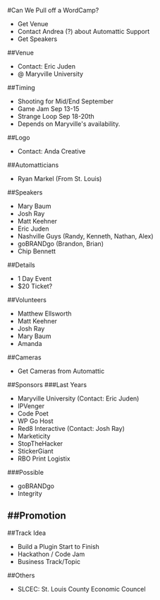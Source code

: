 #Can We Pull off a WordCamp?
- Get Venue
- Contact Andrea (?) about Automattic Support
- Get Speakers

##Venue
- Contact: Eric Juden
- @ Maryville University

##Timing
- Shooting for Mid/End September
- Game Jam Sep 13-15
- Strange Loop Sep 18-20th
- Depends on Maryville's availability.

##Logo
- Contact: Anda Creative

##Automatticians
- Ryan Markel (From St. Louis)

##Speakers
- Mary Baum
- Josh Ray
- Matt Keehner
- Eric Juden
- Nashville Guys (Randy, Kenneth, Nathan, Alex)
- goBRANDgo (Brandon, Brian)
- Chip Bennett

##Details
- 1 Day Event
- $20 Ticket?

##Volunteers
- Matthew Ellsworth
- Matt Keehner
- Josh Ray
- Mary Baum
- Amanda

##Cameras
- Get Cameras from Automattic

##Sponsors
###Last Years
- Maryville University (Contact: Eric Juden)
- IPVenger
- Code Poet
- WP Go Host
- Red8 Interactive (Contact: Josh Ray)
- Marketicity
- StopTheHacker
- StickerGiant
- RBO Print Logistix

###Possible
- goBRANDgo
- Integrity

##Promotion
- 

##Track Idea
- Build a Plugin Start to Finish
- Hackathon / Code Jam
- Business Track/Topic

##Others
- SLCEC: St. Louis County Economic Councel